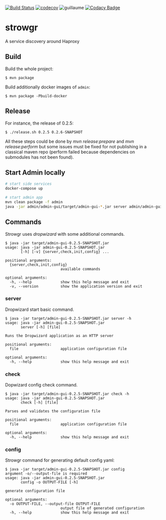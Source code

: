[![Build Status](https://travis-ci.org/voyages-sncf-technologies/strowgr.svg?branch=develop)](https://travis-ci.org/voyages-sncf-technologies/strowgr) [![codecov](https://codecov.io/gh/voyages-sncf-technologies/strowgr/branch/develop/graph/badge.svg)](https://codecov.io/gh/voyages-sncf-technologies/strowgr) ![guillaume](https://img.shields.io/badge/works%20on%20guillaume's%20computer-ok-green.svg) [![Codacy Badge](https://api.codacy.com/project/badge/Grade/b5eb23250055421abbe5bf62eab8a5fd)](https://www.codacy.com/app/garnaud25/strowgr?utm_source=github.com&amp;utm_medium=referral&amp;utm_content=voyages-sncf-technologies/strowgr&amp;utm_campaign=Badge_Grade)


# strowgr

A service discovery around Haproxy


## Build

Build the whole project:

```shell
$ mvn package
```

Build additionally docker images of `admin`:
                  
```shell
$ mvn package -Pbuild-docker
```


## Release

For instance, the release of 0.2.5:

```shell
$ ./release.sh 0.2.5 0.2.6-SNAPSHOT
```

All these steps could be done by _mvn release:prepare_ and _mvn release:perform_ but some issues must be fixed for not publishing in a classical maven repo (perform failed because dependencies on submodules has not been found).


## Start Admin locally

```bash
# start side services
docker-compose up

# start admin app
mvn clean package -f admin
java -jar admin/admin-gui/target/admin-gui-*.jar server admin/admin-gui/src/main/resources/local-configuration.yaml
```

## Commands

Strowgr uses _dropwizard_ with some additional commands.

    $ java -jar target/admin-gui-0.2.5-SNAPSHOT.jar
    usage: java -jar admin-gui-0.2.5-SNAPSHOT.jar
           [-h] [-v] {server,check,init,config} ...
    
    positional arguments:
      {server,check,init,config}
                             available commands
    
    optional arguments:
      -h, --help             show this help message and exit
      -v, --version          show the application version and exit
      
      
### server

Dropwizard start basic command.

    $ java -jar target/admin-gui-0.2.5-SNAPSHOT.jar server -h
    usage: java -jar admin-gui-0.2.5-SNAPSHOT.jar
           server [-h] [file]
    
    Runs the Dropwizard application as an HTTP server
    
    positional arguments:
      file                   application configuration file
    
    optional arguments:
      -h, --help             show this help message and exit
      
   
### check

Dopwizard config check command.

    $ java -jar target/admin-gui-0.2.5-SNAPSHOT.jar check -h
    usage: java -jar admin-gui-0.2.5-SNAPSHOT.jar
           check [-h] [file]
    
    Parses and validates the configuration file
    
    positional arguments:
      file                   application configuration file
    
    optional arguments:
      -h, --help             show this help message and exit
      
     
### config

Strowgr command for generating default config yaml:


    $ java -jar target/admin-gui-0.2.5-SNAPSHOT.jar config
    argument -o/--output-file is required
    usage: java -jar admin-gui-0.2.5-SNAPSHOT.jar
           config -o OUTPUT-FILE [-h]
    
    generate configuration file
    
    optional arguments:
      -o OUTPUT-FILE, --output-file OUTPUT-FILE
                             output file of generated configuration
      -h, --help             show this help message and exit
      
      
